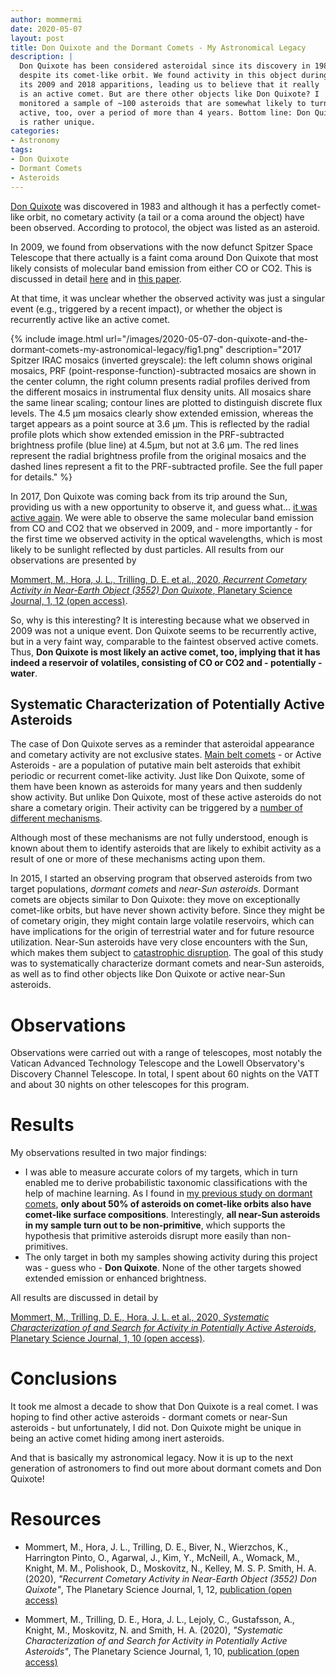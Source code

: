 ```yaml
---
author: mommermi
date: 2020-05-07
layout: post
title: Don Quixote and the Dormant Comets - My Astronomical Legacy
description: |
  Don Quixote has been considered asteroidal since its discovery in 1983,
  despite its comet-like orbit. We found activity in this object during
  its 2009 and 2018 apparitions, leading us to believe that it really
  is an active comet. But are there other objects like Don Quixote? I
  monitored a sample of ~100 asteroids that are somewhat likely to turn
  active, too, over a period of more than 4 years. Bottom line: Don Quixote
  is rather unique. 
categories:
- Astronomy
tags:
- Don Quixote
- Dormant Comets
- Asteroids
---
```


[Don Quixote](https://ssd.jpl.nasa.gov/sbdb.cgi?sstr=3552) was
discovered in 1983 and although it has a perfectly comet-like orbit,
no cometary activity (a tail or a coma around the object) have been
observed. According to protocol, the object was listed as an asteroid.

In 2009, we found from observations with the now defunct Spitzer Space
Telescope that there actually is a faint coma around Don Quixote that most
likely consists of molecular band emission from either CO or CO2. This is
discussed in detail [here](http://mommermi.github.io/astronomy/2014/10/19/detection-of-cometary-activity-in-neo-don-quixote.html) and in [this paper](https://ui.adsabs.harvard.edu/abs/2014ApJ...781...25M/abstract).

At that time, it was unclear whether the observed activity was just a
singular event (e.g., triggered by a recent impact), or whether the
object is recurrently active like an active comet.

{% include image.html
url="/images/2020-05-07-don-quixote-and-the-dormant-comets-my-astronomical-legacy/fig1.png"
description="2017 Spitzer IRAC mosaics (inverted greyscale): the left
column shows original mosaics, PRF (point-response-function)-subtracted mosaics are shown in
the center column, the right column presents radial profiles derived
from the different mosaics in instrumental flux density units. All
mosaics share the same linear scaling; contour lines are plotted to
distinguish discrete flux levels. The 4.5 μm mosaics clearly show
extended emission, whereas the target appears as a point source at 3.6
μm. This is reflected by the radial profile plots which show extended
emission in the PRF-subtracted brightness profile (blue line) at
4.5μm, but not at 3.6 μm. The red lines represent the radial
brightness profile from the original mosaics and the dashed lines
represent a fit to the PRF-subtracted profile. See the full paper for
details." %}

In 2017, Don Quixote was coming back from its trip around the Sun,
providing us with a new opportunity to observe it, and guess
what... [it was active
again](http://mommermi.github.io/astronomy/2018/07/27/don-quixote-did-it-again.html). We
were able to observe the same molecular band emission from CO and CO2
that we observed in 2009, and - more importantly - for the first time
we observed activity in the optical wavelengths, which is most likely
to be sunlight reflected by dust particles. All results from our
observations are presented by

[Mommert, M., Hora, J. L., Trilling, D. E. et al., 2020, *Recurrent Cometary Activity in Near-Earth Object (3552) Don Quixote*, Planetary Science Journal, 1, 12 (open access)](https://iopscience.iop.org/article/10.3847/PSJ/ab8ae5).

So, why is this interesting? It is interesting because what we
observed in 2009 was not a unique event. Don Quixote seems to be
recurrently active, but in a very faint way, comparable to the
faintest observed active comets. Thus, **Don Quixote is most likely an
active comet, too, implying that it has indeed a reservoir of
volatiles, consisting of CO or CO2 and - potentially - water**.

## Systematic Characterization of Potentially Active Asteroids

The case of Don Quixote serves as a reminder that asteroidal
appearance and cometary activity are not exclusive states. [Main belt
comets](https://en.wikipedia.org/wiki/Main-belt_comet) - or Active
Asteroids - are a population of putative main belt asteroids that
exhibit periodic or recurrent comet-like activity. Just like Don
Quixote, some of them have been known as asteroids for many years and
then suddenly show activity. But unlike Don Quixote, most of these
active asteroids do not share a cometary origin. Their activity can be
triggered by a [number of different
mechanisms](http://www2.ess.ucla.edu/~jewitt/papers/2015/JHA15.pdf).

Although most of these mechanisms are not fully understood, enough is
known about them to identify asteroids that are likely to exhibit
activity as a result of one or more of these mechanisms acting upon
them.

In 2015, I started an observing program that observed asteroids from
two target populations, *dormant comets* and *near-Sun
asteroids*. Dormant comets are objects similar to Don Quixote: they
move on exceptionally comet-like orbits, but have never shown activity
before. Since they might be of cometary origin, they might contain
large volatile reservoirs, which can have implications for the origin
of terrestrial water and for future resource utilization. Near-Sun
asteroids have very close encounters with the Sun, which makes them
subject to [catastrophic
disruption](https://www.nature.com/articles/nature16934). The goal of
this study was to systematically characterize dormant comets and
near-Sun asteroids, as well as to find other objects like Don Quixote
or active near-Sun asteroids.

# Observations

Observations were carried out with a range of telescopes, most notably
the Vatican Advanced Technology Telescope and the Lowell Observatory's
Discovery Channel Telescope. In total, I spent about 60 nights on the
VATT and about 30 nights on other telescopes for this program.

# Results

My observations resulted in two major findings:

* I was able to measure accurate colors of my targets, which in turn
  enabled me to derive probabilistic taxonomic classifications with
  the help of machine learning. As I found in [my previous study on
  dormant
  comets](http://mommermi.github.io/astronomy/2015/08/21/how-many-dead-comets-are-there.html),
  **only about 50% of asteroids on comet-like orbits also have
  comet-like surface compositions**. Interestingly, **all near-Sun
  asteroids in my sample turn out to be non-primitive**, which supports
  the hypothesis that primitive asteroids disrupt more easily than
  non-primitives.
* The only target in both my samples showing activity during this
  project was - guess who - **Don Quixote**. None of the other targets
  showed extended emission or enhanced brightness.

All results are discussed in detail by

[Mommert, M., Trilling, D. E., Hora, J. L. et al., 2020, *Systematic Characterization of and Search for Activity in Potentially Active Asteroids*, Planetary Science Journal, 1, 10 (open access)](https://iopscience.iop.org/article/10.3847/PSJ/ab8191).

# Conclusions

It took me almost a decade to show that Don Quixote is a real comet. 
I was hoping to find other active asteroids - dormant comets or
near-Sun asteroids - but unfortunately, I did not. Don Quixote might
be unique in being an active comet hiding among inert asteroids. 

And that is basically my astronomical legacy. Now it is up to the
next generation of astronomers to find out more about dormant comets
and Don Quixote!


# Resources

* Mommert, M., Hora, J. L., Trilling, D. E., Biver, N., Wierzchos, K., Harrington Pinto, O., Agarwal, J., Kim, Y., McNeill, A., Womack, M., Knight, M. M., Polishook, D., Moskovitz, N., Kelley, M. S. P. Smith, H. A. (2020), *"Recurrent Cometary Activity in Near-Earth Object (3552) Don Quixote"*, The Planetary Science Journal, 1, 12, [publication (open access)](https://iopscience.iop.org/article/10.3847/PSJ/ab8ae5) 

* Mommert, M., Trilling, D. E., Hora, J. L., Lejoly, C., Gustafsson, A., Knight, M., Moskovitz, N. and Smith, H. A. (2020), *"Systematic Characterization of and Search for Activity in Potentially Active Asteroids"*, The Planetary Science Journal, 1, 10, [publication (open access)](https://iopscience.iop.org/article/10.3847/PSJ/ab8191)